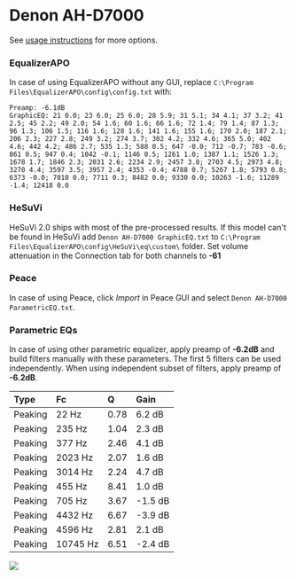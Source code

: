 # Denon AH-D7000
See [usage instructions](https://github.com/jaakkopasanen/AutoEq#usage) for more options.

### EqualizerAPO
In case of using EqualizerAPO without any GUI, replace `C:\Program Files\EqualizerAPO\config\config.txt`
with:
```
Preamp: -6.1dB
GraphicEQ: 21 0.0; 23 6.0; 25 6.0; 28 5.9; 31 5.1; 34 4.1; 37 3.2; 41 2.5; 45 2.2; 49 2.0; 54 1.6; 60 1.6; 66 1.6; 72 1.4; 79 1.4; 87 1.3; 96 1.3; 106 1.5; 116 1.6; 128 1.6; 141 1.6; 155 1.6; 170 2.0; 187 2.1; 206 2.3; 227 2.8; 249 3.2; 274 3.7; 302 4.2; 332 4.6; 365 5.0; 402 4.6; 442 4.2; 486 2.7; 535 1.3; 588 0.5; 647 -0.0; 712 -0.7; 783 -0.6; 861 0.5; 947 0.4; 1042 -0.1; 1146 0.5; 1261 1.0; 1387 1.1; 1526 1.3; 1678 1.7; 1846 2.3; 2031 2.6; 2234 2.9; 2457 3.8; 2703 4.5; 2973 4.8; 3270 4.4; 3597 3.5; 3957 2.4; 4353 -0.4; 4788 0.7; 5267 1.8; 5793 0.8; 6373 -0.0; 7010 0.0; 7711 0.3; 8482 0.0; 9330 0.0; 10263 -1.6; 11289 -1.4; 12418 0.0
```

### HeSuVi
HeSuVi 2.0 ships with most of the pre-processed results. If this model can't be found in HeSuVi add
`Denon AH-D7000 GraphicEQ.txt` to `C:\Program Files\EqualizerAPO\config\HeSuVi\eq\custom\` folder.
Set volume attenuation in the Connection tab for both channels to **-61**

### Peace
In case of using Peace, click *Import* in Peace GUI and select `Denon AH-D7000 ParametricEQ.txt`.

### Parametric EQs
In case of using other parametric equalizer, apply preamp of **-6.2dB** and build filters manually
with these parameters. The first 5 filters can be used independently.
When using independent subset of filters, apply preamp of **-6.2dB**.

| Type    | Fc       |    Q | Gain    |
|:--------|:---------|:-----|:--------|
| Peaking | 22 Hz    | 0.78 | 6.2 dB  |
| Peaking | 235 Hz   | 1.04 | 2.3 dB  |
| Peaking | 377 Hz   | 2.46 | 4.1 dB  |
| Peaking | 2023 Hz  | 2.07 | 1.6 dB  |
| Peaking | 3014 Hz  | 2.24 | 4.7 dB  |
| Peaking | 455 Hz   | 8.41 | 1.0 dB  |
| Peaking | 705 Hz   | 3.67 | -1.5 dB |
| Peaking | 4432 Hz  | 6.67 | -3.9 dB |
| Peaking | 4596 Hz  | 2.81 | 2.1 dB  |
| Peaking | 10745 Hz | 6.51 | -2.4 dB |

![](https://raw.githubusercontent.com/jaakkopasanen/AutoEq/master/results/innerfidelity/sbaf-serious/Denon%20AH-D7000/Denon%20AH-D7000.png)